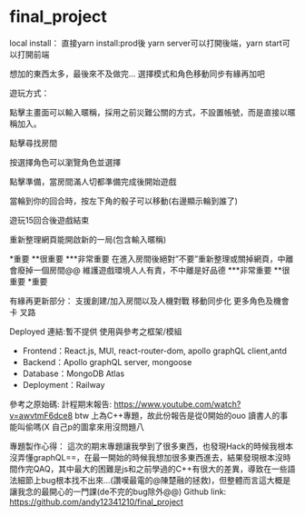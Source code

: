 # final_project
local install：
    直接yarn install:prod後
    yarn server可以打開後端，yarn start可以打開前端

想加的東西太多，最後來不及做完...
選擇模式和角色移動同步有緣再加吧

遊玩方式：

點擊主畫面可以輸入暱稱，採用之前災難公關的方式，不設置帳號，而是直接以暱稱加入。

點擊尋找房間

按選擇角色可以瀏覽角色並選擇

點擊準備，當房間滿人切都準備完成後開始遊戲

當輪到你的回合時，按左下角的骰子可以移動(右邊顯示輪到誰了)

遊玩15回合後遊戲結束

重新整理網頁能開啟新的一局(包含輸入暱稱)

*重要
**很重要
***非常重要
在進入房間後絕對”不要”重新整理或關掉網頁，中離會廢掉一個房間@@
維護遊戲環境人人有責，不中離是好品德
***非常重要
**很重要
*重要

有緣再更新部分：
支援創建/加入房間以及人機對戰
移動同步化
更多角色及機會卡
叉路

Deployed 連結:暫不提供
使用與參考之框架/模組
- Frontend：React.js, MUI, react-router-dom, apollo graphQL client,antd
- Backend：Apollo graphQL server, mongoose
- Database：MongoDB Atlas
- Deployment：Railway

參考之原始碼:
計程期末報告: https://www.youtube.com/watch?v=awvtmF6dce8
btw 上為C++專題，故此份報告是從0開始的ouo
讀書人的事能叫偷嗎(X 自己p的圖拿來用沒問題八

專題製作心得： 
這次的期末專題讓我學到了很多東西，也發現Hack的時候我根本沒弄懂graphQL==，在最一開始的時候我想加很多東西進去，結果發現根本沒時間作完QAQ，其中最大的困難是js和之前學過的C++有很大的差異，導致在一些語法細節上bug根本找不出來…(讚嘆最電的@陳楚融的拯救)，但整體而言這大概是讓我念的最開心的一門課(de不完的bug除外@@)
Github link:
https://github.com/andy12341210/final_project
